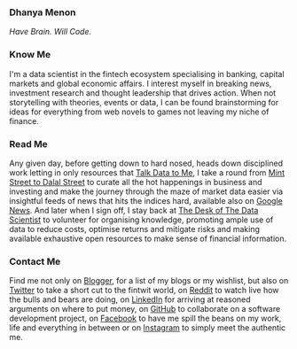 ### Dhanya Menon

*Have Brain. Will Code.*

### Know Me

I'm a data scientist in the fintech ecosystem specialising in banking, capital markets and global economic affairs. I interest myself in breaking news, investment research and thought leadership that drives action. When not storytelling with theories, events or data, I can be found brainstorming for ideas for everything from web novels to games not leaving my niche of finance. 

### Read Me

Any given day, before getting down to hard nosed, heads down disciplined work letting in only resources that [Talk Data to Me](https://www.linkedin.com/in/talkdatatome/), I take a round from [Mint Street to Dalal Street](https://mintstreettodalalstreet.blogspot.com/) to curate all the hot happenings in business and investing and make the journey through the maze of market data easier via insightful feeds of news that hits the indices hard, available also on [Google News](https://news.google.com/publications/CAAqBwgKML7MqQswsNfBAw?ceid=IN:en). And later when I sign off, I stay back at [The Desk of The Data Scientist](https://thedeskofthedatascientist.blogspot.com) to volunteer for organising knowledge, promoting ample use of data to reduce costs, optimise returns and mitigate risks and making available exhaustive open resources to make sense of financial information.

### Contact Me 

Find me not only on [Blogger](https://www.blogger.com/profile/10908435327590944385), for a list of my blogs or my wishlist, but also on [Twitter](https://www.twitter.com/mizdhanyamenon) to take a short cut to the fintwit world, on [Reddit](https://www.reddit.com/user/dominadhanyamenonmba) to watch live how the bulls and bears are doing, on [LinkedIn](https://www.linkedin.com/in/sayidadhanyamenonmba) for arriving at reasoned arguments on where to put money, on [GitHub](https://www.github.com/signorinadhanyamenonmba) to collaborate on a software development project, on [Facebook](https://www.facebook.com/susridhanyamenonmba) to have me spill the beans on my work, life and everything in between or on [Instagram](https://www.instagram.com/srtadhanyamenonmba) to simply meet the authentic me.
